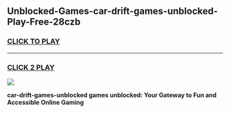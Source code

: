 
## Unblocked-Games-car-drift-games-unblocked-Play-Free-28czb
<h3>
<a href="https://premium76.site?title=car-drift-games-unblocked&ref=22A">CLICK TO PLAY</a></h3>
<hr>

<h3>
<a href="https://premium76.site?title=car-drift-games-unblocked&ref=22A">CLICK 2 PLAY</a>
  
</h3>

<a href="https://premium76.site?title=car-drift-games-unblocked&ref=22A"><img src="https://clearcache.store/games.png"></a>


**car-drift-games-unblocked games unblocked: Your Gateway to Fun and Accessible Online Gaming**
